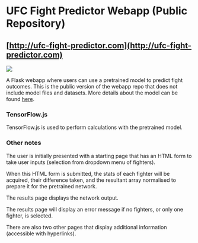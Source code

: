 # UFC Fight Predictor Webapp (Public Repository)  
## [http://ufc-fight-predictor.com](http://ufc-fight-predictor.com) 

![](demo_gif.gif)  
 
A Flask webapp where users can use a pretrained model to predict fight outcomes. This is the public version of the webapp repo that does not include model files and datasets. More details about the model can be found [here](https://medium.com/@ciaranbench/how-to-make-money-with-machine-learning-value-betting-on-predicted-ufc-fight-outcomes-46ef6e916912). 

### TensorFlow.js
TensorFlow.js is used to perform calculations with the pretrained model. 

### Other notes
The user is initially presented with a starting page that has an HTML form to take user inputs (selection from dropdown menu of fighters).

When this HTML form is submitted, the stats of each fighter will be acquired, their difference taken, and the resultant array normalised to prepare it for the pretrained network.

The results page displays the network output.

The results page will display an error message if no fighters, or only one fighter, is selected.

There are also two other pages that display additional information (accessible with hyperlinks).
